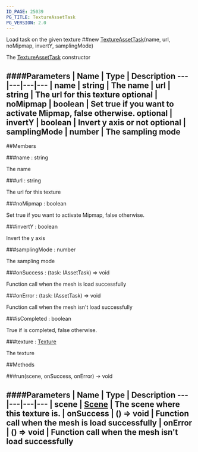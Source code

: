 ```yaml
---
ID_PAGE: 25039
PG_TITLE: TextureAssetTask
PG_VERSION: 2.0
---
```


Load task on the given texture
##new [TextureAssetTask](/classes/TextureAssetTask)(name, url, noMipmap, invertY, samplingMode)



The [TextureAssetTask](/classes/TextureAssetTask) constructor




####Parameters
 | Name | Type | Description
---|---|---|---
 | name | string | The name
 | url | string | The url for this texture
optional | noMipmap | boolean | Set true if you want to activate Mipmap, false otherwise.
optional | invertY | boolean | Invert y axis or not
optional | samplingMode | number | The sampling mode
---

##Members

###name : string




The name



###url : string




The url for this texture



###noMipmap : boolean




Set true if you want to activate Mipmap, false otherwise.



###invertY : boolean




Invert the y axis



###samplingMode : number




The sampling mode



###onSuccess : (task: IAssetTask) =&gt; void




Function call when the mesh is load successfully



###onError : (task: IAssetTask) =&gt; void




Function call when the mesh isn't load successfully



###isCompleted : boolean




True if is completed, false otherwise.



###texture : [Texture](/classes/Texture)




The texture











##Methods

###run(scene, onSuccess, onError) &rarr; void

####Parameters
 | Name | Type | Description
---|---|---|---
 | scene | [Scene](/classes/Scene) | The scene where this texture is.
 | onSuccess | () =&gt; void | Function call when the mesh is load successfully
 | onError | () =&gt; void | Function call when the mesh isn't load successfully
---
